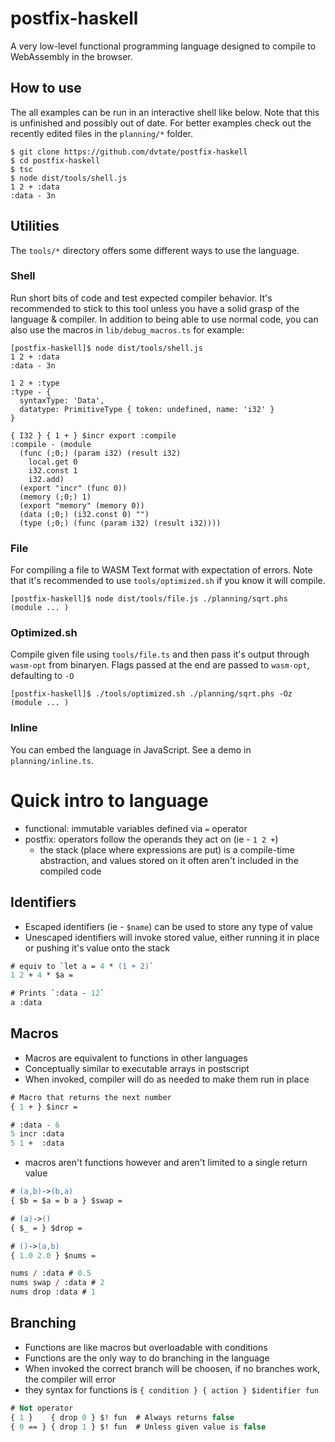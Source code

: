 # postfix-haskell
A very low-level functional programming language designed to compile to WebAssembly in the browser.

## How to use
The all examples can be run in an interactive shell like below. Note that this is unfinished and possibly out of date. For better examples check out the recently edited files in the `planning/*` folder.
```
$ git clone https://github.com/dvtate/postfix-haskell
$ cd postfix-haskell
$ tsc
$ node dist/tools/shell.js
1 2 + :data
:data - 3n
```

## Utilities
The `tools/*` directory offers some different ways to use the language.
### Shell
Run short bits of code and test expected compiler behavior. It's recommended to stick to this tool unless you have a solid grasp of the language & compiler. In addition to being able to use normal code, you can also use the macros in `lib/debug_macros.ts` for example:
```
[postfix-haskell]$ node dist/tools/shell.js
1 2 + :data
:data - 3n

1 2 + :type
:type - {
  syntaxType: 'Data',
  datatype: PrimitiveType { token: undefined, name: 'i32' }
}

{ I32 } { 1 + } $incr export :compile
:compile - (module
  (func (;0;) (param i32) (result i32)
    local.get 0
    i32.const 1
    i32.add)
  (export "incr" (func 0))
  (memory (;0;) 1)
  (export "memory" (memory 0))
  (data (;0;) (i32.const 0) "")
  (type (;0;) (func (param i32) (result i32))))
```

### File
For compiling a file to WASM Text format with expectation of errors. Note that it's recommended to use `tools/optimized.sh` if you know it will compile.
```
[postfix-haskell]$ node dist/tools/file.js ./planning/sqrt.phs
(module ... )
```

### Optimized.sh
Compile given file using `tools/file.ts` and then pass it's output through `wasm-opt` from binaryen. Flags passed at the end are passed to `wasm-opt`, defaulting to `-O`
```
[postfix-haskell]$ ./tools/optimized.sh ./planning/sqrt.phs -Oz
(module ... )
```

### Inline
You can embed the language in JavaScript. See a demo in `planning/inline.ts`.

# Quick intro to language
- functional: immutable variables defined via `=` operator
- postfix: operators follow the operands they act on (ie - `1 2 +`)
    + the stack (place where expressions are put) is a compile-time abstraction, and values stored on it often aren't included in the compiled code

## Identifiers
- Escaped identifiers (ie - `$name`) can be used to store any type of value
- Unescaped identifiers will invoke stored value, either running it in place or pushing it's value onto the stack
```ps
# equiv to `let a = 4 * (1 + 2)`
1 2 + 4 * $a =

# Prints `:data - 12`
a :data
```

## Macros
- Macros are equivalent to functions in other languages
- Conceptually similar to executable arrays in postscript
- When invoked, compiler will do as needed to make them run in place
```ps
# Macro that returns the next number
{ 1 + } $incr =

# :data - 6
5 incr :data
5 1 +  :data
```

- macros aren't functions however and aren't limited to a single return value
```ps
# (a,b)->(b,a)
{ $b = $a = b a } $swap =

# (a)->()
{ $_ = } $drop =

# ()->(a,b)
{ 1.0 2.0 } $nums =

nums / :data # 0.5
nums swap / :data # 2
nums drop :data # 1
```

## Branching
- Functions are like macros but overloadable with conditions
- Functions are the only way to do branching in the language
- When invoked the correct branch will be choosen, if no branches work, the compiler will error
- they syntax for functions is `{ condition } { action } $identifier fun`
```ps
# Not operator
{ 1 }    { drop 0 } $! fun	# Always returns false
{ 0 == } { drop 1 } $! fun	# Unless given value is false
```